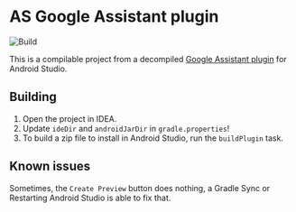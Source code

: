 # AS Google Assistant plugin

![Build](https://github.com/AfzalivE/AS-Google-Assistant-Plugin/workflows/Build/badge.svg)

This is a compilable project from a decompiled [Google Assistant plugin](https://plugins.jetbrains.com/plugin/16739-google-assistant) for Android Studio.

## Building

1. Open the project in IDEA.
1. Update `ideDir` and `androidJarDir` in `gradle.properties`!
1. To build a zip file to install in Android Studio, run the `buildPlugin` task.

## Known issues

Sometimes, the `Create Preview` button does nothing, a Gradle Sync or Restarting Android Studio is able to fix that.
